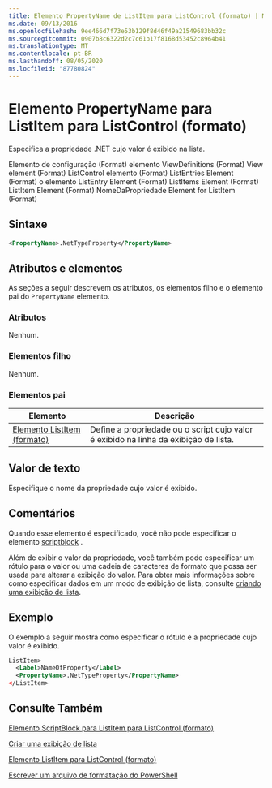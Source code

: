 ```yaml
---
title: Elemento PropertyName de ListItem para ListControl (formato) | Microsoft Docs
ms.date: 09/13/2016
ms.openlocfilehash: 9ee466d7f73e53b129f8d46f49a21549683bb32c
ms.sourcegitcommit: 0907b8c6322d2c7c61b17f8168d53452c8964b41
ms.translationtype: MT
ms.contentlocale: pt-BR
ms.lasthandoff: 08/05/2020
ms.locfileid: "87780824"
---
```

# <a name="propertyname-element-for-listitem-for-listcontrol-format"></a>Elemento PropertyName para ListItem para ListControl (formato)

Especifica a propriedade .NET cujo valor é exibido na lista.

Elemento de configuração (Format) elemento ViewDefinitions (Format) View element (Format) ListControl elemento (Format) ListEntries Element (Format) o elemento ListEntry Element (Format) ListItems Element (Format) ListItem Element (Format) NomeDaPropriedade Element for ListItem (Format)

## <a name="syntax"></a>Sintaxe

```xml
<PropertyName>.NetTypeProperty</PropertyName>
```

## <a name="attributes-and-elements"></a>Atributos e elementos

As seções a seguir descrevem os atributos, os elementos filho e o elemento pai do `PropertyName` elemento.

### <a name="attributes"></a>Atributos

Nenhum.

### <a name="child-elements"></a>Elementos filho

Nenhum.

### <a name="parent-elements"></a>Elementos pai

|Elemento|Descrição|
|-------------|-----------------|
|[Elemento ListItem (formato)](./listitem-element-for-listitems-for-listcontrol-format.md)|Define a propriedade ou o script cujo valor é exibido na linha da exibição de lista.|

## <a name="text-value"></a>Valor de texto

Especifique o nome da propriedade cujo valor é exibido.

## <a name="remarks"></a>Comentários

Quando esse elemento é especificado, você não pode especificar o elemento [scriptblock](./scriptblock-element-for-listitem-for-listcontrol-format.md) .

Além de exibir o valor da propriedade, você também pode especificar um rótulo para o valor ou uma cadeia de caracteres de formato que possa ser usada para alterar a exibição do valor. Para obter mais informações sobre como especificar dados em um modo de exibição de lista, consulte [criando uma exibição de lista](./creating-a-list-view.md).

## <a name="example"></a>Exemplo

O exemplo a seguir mostra como especificar o rótulo e a propriedade cujo valor é exibido.

```xml
ListItem>
  <Label>NameOfProperty</Label>
  <PropertyName>.NetTypeProperty</PropertyName>
</ListItem>

```

## <a name="see-also"></a>Consulte Também

[Elemento ScriptBlock para ListItem para ListControl (formato)](./scriptblock-element-for-listitem-for-listcontrol-format.md)

[Criar uma exibição de lista](./creating-a-list-view.md)

[Elemento ListItem para ListControl (formato)](./listitem-element-for-listitems-for-listcontrol-format.md)

[Escrever um arquivo de formatação do PowerShell](./writing-a-powershell-formatting-file.md)
